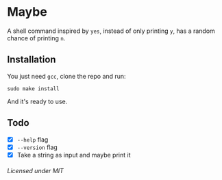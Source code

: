 # Maybe
A shell command inspired by `yes`, instead of only printing `y`, has a random chance of printing `n`.

## Installation
You just need `gcc`, clone the repo and run:
```shell
sudo make install
```
And it's ready to use.

##  Todo
- [x] `--help` flag
- [x] `--version` flag
- [x] Take a string as input and maybe print it

###### Licensed under MIT
